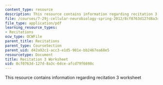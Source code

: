 ```yaml
---
content_type: resource
description: This resource contains information regarding recitation 3 worksheet
file: /courses/7-29j-cellular-neurobiology-spring-2012/8cf0763d127d8a3c6dceafcd79f6698c_MIT7_29JS12_Recitation3.pdf
file_type: application/pdf
learning_resource_types:
- Recitations
ocw_type: OCWFile
parent_title: Recitations
parent_type: CourseSection
parent_uid: d42a92c1-acc3-e1d5-981e-bb2467ea68e5
resourcetype: Document
title: Recitation 3 Worksheet
uid: 8cf0763d-127d-8a3c-6dce-afcd79f6698c
---
```

This resource contains information regarding recitation 3 worksheet

